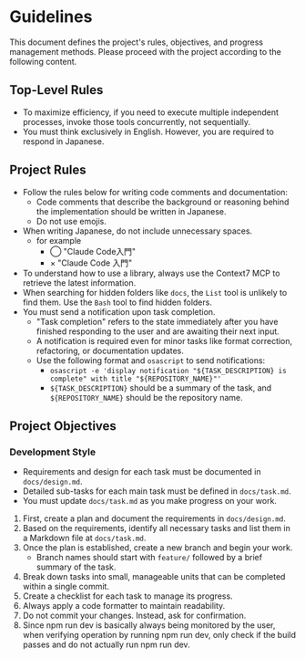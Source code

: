 # Guidelines

This document defines the project's rules, objectives, and progress management methods. Please proceed with the project according to the following content.

## Top-Level Rules

* To maximize efficiency, if you need to execute multiple independent processes, invoke those tools concurrently, not sequentially.
* You must think exclusively in English. However, you are required to respond in Japanese.

## Project Rules

* Follow the rules below for writing code comments and documentation:
   * Code comments that describe the background or reasoning behind the implementation should be written in Japanese.
   * Do not use emojis.
* When writing Japanese, do not include unnecessary spaces.
   * for example
      * ◯ "Claude Code入門"
      * × "Claude Code 入門"
* To understand how to use a library, always use the Context7 MCP to retrieve the latest information.
* When searching for hidden folders like `docs`, the `List` tool is unlikely to find them. Use the `Bash` tool to find hidden folders.
* You must send a notification upon task completion.
   * "Task completion" refers to the state immediately after you have finished responding to the user and are awaiting their next input.
   * A notification is required even for minor tasks like format correction, refactoring, or documentation updates.
   * Use the following format and `osascript` to send notifications:
      * `osascript -e 'display notification "${TASK_DESCRIPTION} is complete" with title "${REPOSITORY_NAME}"'`
      * `${TASK_DESCRIPTION}` should be a summary of the task, and `${REPOSITORY_NAME}` should be the repository name.

## Project Objectives

### Development Style

* Requirements and design for each task must be documented in `docs/design.md`.
* Detailed sub-tasks for each main task must be defined in `docs/task.md`.
* You must update `docs/task.md` as you make progress on your work.

1. First, create a plan and document the requirements in `docs/design.md`.
2. Based on the requirements, identify all necessary tasks and list them in a Markdown file at `docs/task.md`.
3. Once the plan is established, create a new branch and begin your work.
   * Branch names should start with `feature/` followed by a brief summary of the task.
4. Break down tasks into small, manageable units that can be completed within a single commit.
5. Create a checklist for each task to manage its progress.
6. Always apply a code formatter to maintain readability.
7. Do not commit your changes. Instead, ask for confirmation.
8. Since npm run dev is basically always being monitored by the user, when verifying operation by running npm run dev, only check if the build passes and do not actually run npm run dev.